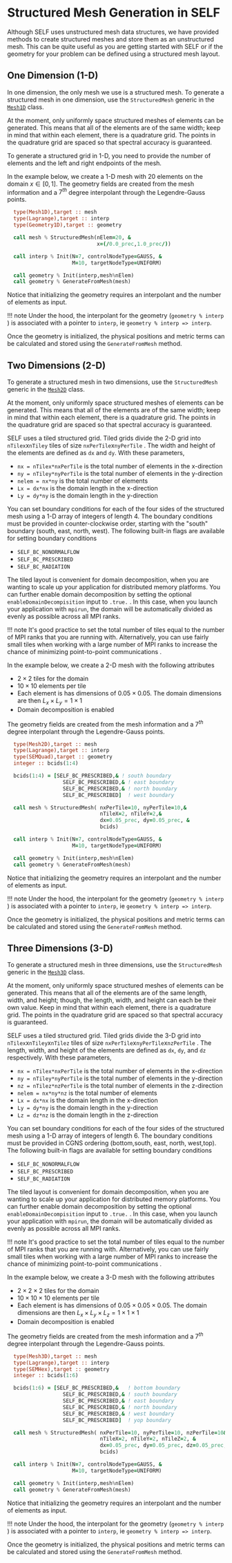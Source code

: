 # Structured Mesh Generation in SELF


Although SELF uses unstructured mesh data structures, we have provided methods to create structured meshes and store them as an unstructured mesh. This can be quite useful as you are getting started with SELF or if the geometry for your problem can be defined using a structured mesh layout.


## One Dimension (1-D)
In one dimension, the only mesh we use is a structured mesh. To generate a structured mesh in one dimension, use the `StructuredMesh` generic in the [`Mesh1D`](../ford/type/mesh1d.html) class. 

At the moment, only uniformly space structured meshes of elements can be generated. This means that all of the elements are of the same width; keep in mind that within each element, there is a quadrature grid. The points in the quadrature grid are spaced so that spectral accuracy is guaranteed.

To generate a structured grid in 1-D, you need to provide the number of elements and the left and right endpoints of the mesh. 

In the example below, we create a 1-D mesh with 20 elements on the domain $x ∈ [0,1]$. The geometry fields are created from the mesh information and a $7^{th}$ degree interpolant through the Legendre-Gauss points. 


```fortran
  type(Mesh1D),target :: mesh
  type(Lagrange),target :: interp
  type(Geometry1D),target :: geometry

  call mesh % StructuredMesh(nElem=20, &
                             x=(/0.0_prec,1.0_prec/))

  call interp % Init(N=7, controlNodeType=GAUSS, &
                     M=10, targetNodeType=UNIFORM)

  call geometry % Init(interp,mesh%nElem)
  call geometry % GenerateFromMesh(mesh)

```

Notice that initializing the geometry requires an interpolant and the number of elements as input. 

!!! note
    Under the hood, the interpolant for the geometry (`geometry % interp` ) is associated with a pointer to `interp`, ie `geometry % interp => interp`.

Once the geometry is initialized, the physical positions and metric terms can be calculated and stored using the `GenerateFromMesh` method.

## Two Dimensions (2-D)
To generate a structured mesh in two dimensions, use the `StructuredMesh` generic in the [`Mesh2D`](../ford/type/mesh2d.html) class. 

At the moment, only uniformly space structured meshes of elements can be generated. This means that all of the elements are of the same width; keep in mind that within each element, there is a quadrature grid. The points in the quadrature grid are spaced so that spectral accuracy is guaranteed.

SELF uses a tiled structured grid. Tiled grids divide the 2-D grid into `nTilex`x`nTiley` tiles of size `nxPerTile`x`nyPerTile` . The width and height of the elements are defined as `dx` and `dy`. With these parameters,

* `nx = nTilex*nxPerTile` is the total number of elements in the x-direction
* `ny = nTiley*nyPerTile` is the total number of elements in the y-direction
* `nelem = nx*ny` is the total number of elements
* `Lx = dx*nx` is the domain length in the x-direction
* `Ly = dy*ny` is the domain length in the y-direction

You can set boundary conditions for each of the four sides of the structured mesh using a 1-D array of integers of length 4. The boundary conditions must be provided in counter-clockwise order, starting with the "south" boundary (south, east, north, west). The following built-in flags are available for setting boundary conditions

* `SELF_BC_NONORMALFLOW`
* `SELF_BC_PRESCRIBED`
* `SELF_BC_RADIATION`

The tiled layout is convenient for domain decomposition, when you are wanting to scale up your application for distributed memory platforms. You can further enable domain decomposition by setting the optional `enableDomainDecompisition` input to `.true.` . In this case, when you launch your application with `mpirun`, the domain will be automatically divided as evenly as possible across all MPI ranks.

!!! note
    It's good practice to set the total number of tiles equal to the number of MPI ranks that you are running with. Alternatively, you can use fairly small tiles when working with a large number of MPI ranks to increase the chance of minimizing point-to-point communications .

In the example below, we create a 2-D mesh with the following attributes

* $2 × 2$ tiles for the domain
* $10 × 10$ elements per tile
* Each element is has dimensions of $0.05 × 0.05$. The domain dimensions are then $L_x × L_y = 1 × 1$
* Domain decomposition is enabled

The geometry fields are created from the mesh information and a $7^{th}$ degree interpolant through the Legendre-Gauss points. 


```fortran
  type(Mesh2D),target :: mesh
  type(Lagrange),target :: interp
  type(SEMQuad),target :: geometry
  integer :: bcids(1:4)

  bcids(1:4) = [SELF_BC_PRESCRIBED,& ! south boundary
                  SELF_BC_PRESCRIBED,& ! east boundary
                  SELF_BC_PRESCRIBED,& ! north boundary
                  SELF_BC_PRESCRIBED]  ! west boundary

  call mesh % StructuredMesh( nxPerTile=10, nyPerTile=10,&
                              nTileX=2, nTileY=2,&
                              dx=0.05_prec, dy=0.05_prec, &
                              bcids)

  call interp % Init(N=7, controlNodeType=GAUSS, &
                     M=10, targetNodeType=UNIFORM)

  call geometry % Init(interp,mesh%nElem)
  call geometry % GenerateFromMesh(mesh)

```

Notice that initializing the geometry requires an interpolant and the number of elements as input. 

!!! note
    Under the hood, the interpolant for the geometry (`geometry % interp` ) is associated with a pointer to `interp`, ie `geometry % interp => interp`.

Once the geometry is initialized, the physical positions and metric terms can be calculated and stored using the `GenerateFromMesh` method.


## Three Dimensions (3-D)
To generate a structured mesh in three dimensions, use the `StructuredMesh` generic in the [`Mesh3D`](../ford/type/mesh3d.html) class. 

At the moment, only uniformly space structured meshes of elements can be generated. This means that all of the elements are of the same length, width, and height; though, the length, width, and height can each be their own value. Keep in mind that within each element, there is a quadrature grid. The points in the quadrature grid are spaced so that spectral accuracy is guaranteed.

SELF uses a tiled structured grid. Tiled grids divide the 3-D grid into `nTilex`x`nTiley`x`nTilez` tiles of size `nxPerTile`x`nyPerTile`x`nzPerTile` . The length, width, and height of the elements are defined as `dx`, `dy`, and `dz` respectively. With these parameters,

* `nx = nTilex*nxPerTile` is the total number of elements in the x-direction
* `ny = nTiley*nyPerTile` is the total number of elements in the y-direction
* `nz = nTilez*nzPerTile` is the total number of elements in the z-direction
* `nelem = nx*ny*nz` is the total number of elements
* `Lx = dx*nx` is the domain length in the x-direction
* `Ly = dy*ny` is the domain length in the y-direction
* `Lz = dz*nz` is the domain length in the z-direction

You can set boundary conditions for each of the four sides of the structured mesh using a 1-D array of integers of length 6. The boundary conditions must be provided in CGNS ordering (bottom,south, east, north, west,top). The following built-in flags are available for setting boundary conditions

* `SELF_BC_NONORMALFLOW`
* `SELF_BC_PRESCRIBED`
* `SELF_BC_RADIATION`

The tiled layout is convenient for domain decomposition, when you are wanting to scale up your application for distributed memory platforms. You can further enable domain decomposition by setting the optional `enableDomainDecompisition` input to `.true.` . In this case, when you launch your application with `mpirun`, the domain will be automatically divided as evenly as possible across all MPI ranks.

!!! note
    It's good practice to set the total number of tiles equal to the number of MPI ranks that you are running with. Alternatively, you can use fairly small tiles when working with a large number of MPI ranks to increase the chance of minimizing point-to-point communications .

In the example below, we create a 3-D mesh with the following attributes

* $2 × 2 × 2$ tiles for the domain
* $10 × 10 × 10$ elements per tile
* Each element is has dimensions of $0.05 × 0.05 × 0.05$. The domain dimensions are then $L_x × L_y × L_z = 1 × 1 × 1$
* Domain decomposition is enabled

The geometry fields are created from the mesh information and a $7^{th}$ degree interpolant through the Legendre-Gauss points. 


```fortran
  type(Mesh3D),target :: mesh
  type(Lagrange),target :: interp
  type(SEMHex),target :: geometry
  integer :: bcids(1:6)

  bcids(1:6) = [SELF_BC_PRESCRIBED,&   ! bottom boundary
                  SELF_BC_PRESCRIBED,& ! south boundary
                  SELF_BC_PRESCRIBED,& ! east boundary
                  SELF_BC_PRESCRIBED,& ! north boundary
                  SELF_BC_PRESCRIBED,& ! west boundary
                  SELF_BC_PRESCRIBED]  ! yop boundary

  call mesh % StructuredMesh( nxPerTile=10, nyPerTile=10, nzPerTile=10&
                              nTileX=2, nTileY=2, nTileZ=2, &
                              dx=0.05_prec, dy=0.05_prec, dz=0.05_prec, &
                              bcids)

  call interp % Init(N=7, controlNodeType=GAUSS, &
                     M=10, targetNodeType=UNIFORM)

  call geometry % Init(interp,mesh%nElem)
  call geometry % GenerateFromMesh(mesh)

```

Notice that initializing the geometry requires an interpolant and the number of elements as input. 

!!! note
    Under the hood, the interpolant for the geometry (`geometry % interp` ) is associated with a pointer to `interp`, ie `geometry % interp => interp`.

Once the geometry is initialized, the physical positions and metric terms can be calculated and stored using the `GenerateFromMesh` method.

